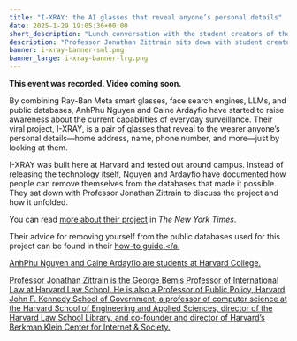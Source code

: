 ```yaml
---
title: "I-XRAY: the AI glasses that reveal anyone’s personal details"
date: 2025-1-29 19:05:36+00:00
short_description: "Lunch conversation with the student creators of the viral I-XRAY, the AI glasses that reveal anyone’s personal details."
description: "Professor Jonathan Zittrain sits down with student creators AnhPhu Nguyen and Caine Ardayfio to discuss the project and how everyday people can remove their information from the data sources that made it possible."
banner: i-xray-banner-sml.png
banner_large: i-xray-banner-lrg.png
---
```


**This event was recorded. Video coming soon.**

By combining Ray-Ban Meta smart glasses, face search engines, LLMs, and public databases, AnhPhu Nguyen and Caine Ardayfio have started to raise awareness about the current capabilities of everyday surveillance. Their viral project, I-XRAY, is a pair of glasses that reveal to the wearer anyone’s personal details—home address, name, phone number, and more—just by looking at them.

I-XRAY was built here at Harvard and tested out around campus. Instead of releasing the technology itself, Nguyen and Ardayfio have documented how people can remove themselves from the databases that made it possible. They sat down with Professor Jonathan Zittrain to discuss the project and how it unfolded.

You can read <a href="https://www.nytimes.com/2024/10/24/technology/facial-recognition-glasses-privacy-harvard.html">more about their project</a> in <i>The New York Times</i>.

Their advice for removing yourself from the public databases used for this project can be found in their <a href="https://docs.google.com/document/d/1iWCqmaOUKhKjcKSktIwC3NNANoFP7vPsRvcbOIup_BA/preview?tab=t.0">how-to guide.</a.

AnhPhu Nguyen and Caine Ardayfio are students at Harvard College.

Professor Jonathan Zittrain is the George Bemis Professor of International Law at Harvard Law School. He is also a Professor of Public Policy, Harvard John F. Kennedy School of Government, a professor of computer science at the Harvard School of Engineering and Applied Sciences, director of the Harvard Law School Library, and co-founder and director of Harvard’s Berkman Klein Center for Internet & Society.
